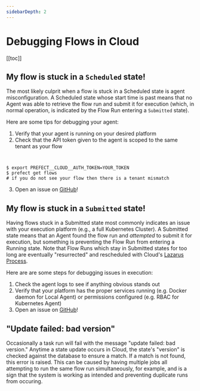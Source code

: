 ```yaml
---
sidebarDepth: 2
---
```

# Debugging Flows in Cloud

 [[toc]]

## My flow is stuck in a `Scheduled` state!

The most likely culprit when a flow is stuck in a Scheduled state is agent misconfiguration. A Scheduled state whose start time is past means that no Agent was able to retrieve the flow run and submit it for execution (which, in normal operation, is indicated by the Flow Run entering a `Submitted` state).

Here are some tips for debugging your agent:

1. Verify that your agent is running on your desired platform
2. Check that the API token given to the agent is scoped to the same tenant as your flow

```


$ export PREFECT__CLOUD__AUTH_TOKEN=YOUR_TOKEN
$ prefect get flows
# if you do not see your flow then there is a tenant mismatch
```

3. Open an issue on [GitHub](https://github.com/PrefectHQ/prefect/issues/new/choose)!

## My flow is stuck in a `Submitted` state!

Having flows stuck in a Submitted state most commonly indicates an issue with your execution platform (e.g., a full Kubernetes Cluster). A Submitted state means that an Agent found the flow run and _attempted_ to submit it for execution, but something is preventing the Flow Run from entering a Running state.  Note that Flow Runs which stay in Submitted states for too long are eventually "resurrected" and rescheduled with Cloud's [Lazarus Process](services.html#lazarus).

Here are are some steps for debugging issues in execution:

1. Check the agent logs to see if anything obvious stands out
2. Verify that your platform has the proper services running (e.g. Docker daemon for Local Agent) or permissions configured (e.g. RBAC for Kubernetes Agent)
3. Open an issue on [GitHub](https://github.com/PrefectHQ/prefect/issues/new/choose)!

## "Update failed: bad version"

Occasionally a task run will fail with the message "update failed: bad version." Anytime a state update occurs in Cloud, the state's "version" is checked against the database to ensure a match.  If a match is not found, this error is raised.  This can be caused by having multiple jobs all attempting to run the same flow run simultaneously, for example, and is a sign that the system is working as intended and preventing duplicate runs from occuring.
